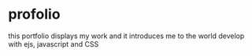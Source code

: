 # profolio

this portfolio displays my work and it introduces me to the world 
develop with ejs, javascript and CSS
